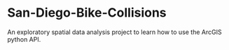 # San-Diego-Bike-Collisions
An exploratory spatial data analysis project to learn how to use the ArcGIS python API.
